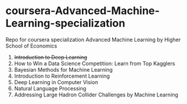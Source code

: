 # coursera-Advanced-Machine-Learning-specialization
Repo for coursera specialization Advanced Machine Learning by Higher School of Economics

1. ~~Introduction to Deep Learning~~
2. How to Win a Data Science Competition: Learn from Top Kagglers
3. Bayesian Methods for Machine Learning
4. Introduction to Reinforcement Learning
5. Deep Learning in Computer Vision
6. Natural Language Processing
7. Addressing Large Hadron Collider Challenges by Machine Learning
